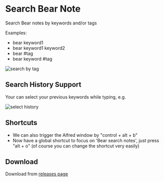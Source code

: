# Search Bear Note
Search Bear notes by keywords and/or tags

Examples:
- bear keyword1
- bear keyword1 keyword2
- bear #tag
- bear keyword #tag

![search by tag](https://user-images.githubusercontent.com/128977/32293482-828099f6-bf00-11e7-9c3e-ab99eebec50f.png)

## Search History Support

Your can select your previous keywords while typing, e.g.

![select history](https://user-images.githubusercontent.com/128977/32293127-734243aa-beff-11e7-9b80-1c6462e466bb.png)

## Shortcuts

* We can also trigger the Alfred window by "control + alt + b"
* Now have a global shortcut to focus on 'Bear search notes', just press "alt + o" (of course you can change the shortcut very easily)

## Download
Download from [releases page](https://github.com/ilstar/search_bear_note/releases/latest)

